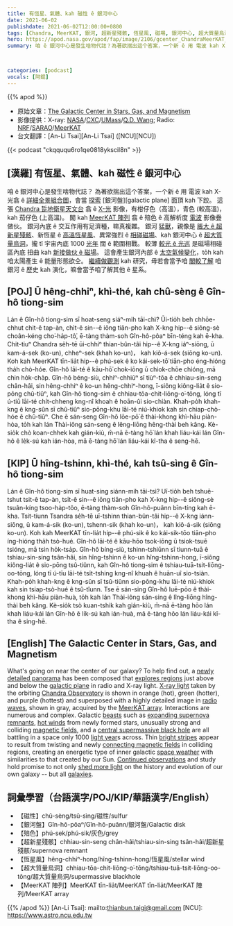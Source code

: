 ```yaml
---
title: 有恆星、氣體、kah 磁性 ê 銀河中心
date: 2021-06-02
publishdate: 2021-06-02T12:00:00+0800
tags: [Chandra, MeerKAT, 銀河, 超新星殘骸, 恆星風, 磁場, 銀河中心, 超大質量烏洞]
hero: https://apod.nasa.gov/apod/fap/image/2106/gcenter_ChandraMeerKAT_960_annotated.jpg
summary: 咱 ê 銀河中心是發生啥物代誌？為著欲揣出這个答案，一个新 ê 用 電波 kah X-光波段翕 ê 詳細全景組合圖。



categories: [podcast]
vocals: [阿錕]
---
```


{{% apod %}}

- 原始文章：[The Galactic Center in Stars, Gas, and Magnetism](https://apod.nasa.gov/apod/ap210602.html)
- 影像提供：X-ray: [NASA](https://www.nasa.gov/)/[CXC](https://chandra.harvard.edu/)/[UMass](https://www.astro.umass.edu/)/[Q.D. Wang](https://www.astro.umass.edu/people/faculty/daniel-wang); Radio: [NRF](https://www.nrf.ac.za/)/[SARAO](https://www.sarao.ac.za/)/[MeerKAT](https://www.sarao.ac.za/science/meerkat/about-meerkat/)
- 台文翻譯：[An-Li Tsai][An-Li Tsai] ([NCU][NCU])

{{< podcast "ckqququ6ro1qe0818ykscil8n" >}}

## [漢羅] 有恆星、氣體、kah 磁性 ê 銀河中心
咱 ê 銀河中心是發生啥物代誌？
為著欲揣出這个答案，一个新 ê 用 電波 kah X-光翕 ê [詳細全景組合圖][newly detailed panorama]，會當 [探索][explores regions] [銀河盤][galactic plane] 面頂 kah 下跤。
這張 [Chandra 踅地衛星天文台][Chandra Observatory] 翕 ê [X-光][X-ray light] 影像，有柑仔色（高溫），青色 (較高溫)，kah 茄仔色 (上高溫)。
閣 kah [MeerKAT 陣列][MeerKAT array] 翕 ê 殕色 ê 高解析度 [電波][radio waves] 影像疊做伙。
銀河內底 ê 交互作用有足濟種，嘛真複雜。
銀河 [猛獸][beasts]，親像是 [脹大 ê 超新星殘骸][expanding supernova remnants]、新恆星 ê [高溫恆星風][hot winds]、異常強烈 ê [相碰磁場][magnetic fields]、kah 銀河中心 ê [超大質量烏洞][central supermassive black hole]，攏 tī 宇宙內底 1000 [光年][light year] 闊 ê 範圍相戰。
較薄 [較光 ê 光巡][bright stripes] 是磁場相碰區內底 扭曲 kah [新接做伙 ê 磁場][connecting magnetic fields]。
這會產生銀河內部 ê [太空氣候變化][space weather]，to̍h kah 咱太陽產生 ê 能量形態欲仝。
[繼續做觀測][Continued observations] kah 研究，毋若會當予咱 [閣較了解][shed more light] 咱銀河 ê 歷史 kah 演化，嘛會當予咱了解其他 ê 星系。


## [POJ] Ū hêng-chhiⁿ, khì-thé, kah chû-sèng ê Gîn-hô tiong-sim
Lán ê Gîn-hô tiong-sim sī hoat-seng siáⁿ-mih tāi-chì?
Ūi-tio̍h beh chhōe-chhut chit-ê tap-àn, chi̍t-ê sin--ê iōng tiān-pho kah X-kng hip--ê siông-sè choân-kéng cho͘-ha̍p-tô͘, ē-tàng thàm-soh Gîn-hô-pôaⁿ bīn-téng kah ē-kha.
Chit-tiuⁿ Chandra se̍h-tē ūi-chhiⁿ thian-bûn-tâi hip--ê X-kng iáⁿ-siōng, ū kam-á-sek (ko-un), chheⁿ-sek (khah ko-un)， kah kiô-á-sek (siōng ko-un).
Koh kah MeerKAT tīn-lia̍t hip--ê phú-sek ê ko kái-sek-tō͘ tiān-pho éng-hióng tha̍h chò-hóe.
Gîn-hô lāi-té ê kāu-hō͘ chok-iōng ū chiok-chōe chióng, mā chin ho̍k-cha̍p.
Gîn-hô béng-siù, chhiⁿ-chhiūⁿ sī tiùⁿ-tōa ê chhiau-sin-seng chân-hâi, sin hêng-chhiⁿ ê ko-un hêng-chhiⁿ-hong, ī-siông kiông-lia̍t ê sio-pōng chû-tiûⁿ, kah Gîn-hô tiong-sim ê chhiau-tōa-chit-liōng-o͘-tōng, lóng tī ú-tiū lāi-té chi̍t-chheng kng-nî khoah ê hoān-ûi sio-chiàn.
Khah-po̍h khah-kng ê kng-sûn sī chû-tiûⁿ sio-pōng-khu lāi-té niú-khiok kah sin chiap-chò-hóe ê chû-tiûⁿ.
Che ē sán-seng Gîn-hô lōe-pō͘ ê thài-khong khì-hāu piàn-hòa, to̍h kah lán Thài-iông sán-seng ê lêng-liōng hêng-thài beh kâng.
Kè-sio̍k chò koan-chhek kah gián-kiù, m̄-nā ē-tàng hō͘ lán khah liáu-kái lán Gîn-hô ê le̍k-sú kah ián-hòa, mā ē-tàng hō͘ lán liáu-kái kî-tha ê seng-hē.



## [KIP] Ū hîng-tshinn, khì-thé, kah tsû-sìng ê Gîn-hô tiong-sim
Lán ê Gîn-hô tiong-sim sī huat-sing siánn-mih tāi-tsì?
Uī-tio̍h beh tshuē-tshut tsit-ê tap-àn, tsi̍t-ê sin--ê iōng tiān-pho kah X-kng hip--ê siông-sè tsuân-kíng tsoo-ha̍p-tôo, ē-tàng thàm-soh Gîn-hô-puânn bīn-tíng kah ē-kha.
Tsit-tiunn Tsandra se̍h-tē uī-tshinn thian-bûn-tâi hip--ê X-kng iánn-siōng, ū kam-á-sik (ko-un), tshenn-sik (khah ko-un)， kah kiô-á-sik (siōng ko-un).
Koh kah MeerKAT tīn-lia̍t hip--ê phú-sik ê ko kái-sik-tōo tiān-pho íng-hióng tha̍h tsò-hué.
Gîn-hô lāi-té ê kāu-hōo tsok-iōng ū tsiok-tsuē tsióng, mā tsin ho̍k-tsa̍p.
Gîn-hô bíng-siù, tshinn-tshiūnn sī tìunn-tuā ê tshiau-sin-sing tsân-hâi, sin hîng-tshinn ê ko-un hîng-tshinn-hong, ī-siông kiông-lia̍t ê sio-pōng tsû-tiûnn, kah Gîn-hô tiong-sim ê tshiau-tuā-tsit-liōng-oo-tōng, lóng tī ú-tīu lāi-té tsi̍t-tshing kng-nî khuah ê huān-uî sio-tsiàn.
Khah-po̍h khah-kng ê kng-sûn sī tsû-tiûnn sio-pōng-khu lāi-té niú-khiok kah sin tsiap-tsò-hué ê tsû-tîunn.
Tse ē sán-sing Gîn-hô luē-pōo ê thài-khong khì-hāu piàn-huà, to̍h kah lán Thài-iông sán-sing ê lîng-liōng hîng-thài beh kâng.
Kè-sio̍k tsò kuan-tshik kah gián-kiù, m̄-nā ē-tàng hōo lán khah liáu-kái lán Gîn-hô ê li̍k-sú kah ián-huà, mā ē-tàng hōo lán liáu-kái kî-tha ê sing-hē.


## [English] The Galactic Center in Stars, Gas, and Magnetism

What's going on near the center of our galaxy?
To help find out, a [newly detailed panorama][newly detailed panorama] has been composed that [explores regions][explores regions] just above and below the [galactic plane][galactic plane e] in radio and X-ray light.
[X-ray light][X-ray light] taken by the orbiting [Chandra Observatory][Chandra Observatory] is shown in orange (hot), green (hotter), and purple (hottest) and superposed with a highly detailed image in [radio waves][radio waves], shown in gray, acquired by the [MeerKAT array][MeerKAT array].
Interactions are numerous and complex.
Galactic [beasts][beasts] such as [expanding supernova remnants][expanding supernova remnants], [hot winds][hot winds] from newly formed stars, unusually strong and colliding [magnetic fields][magnetic fields], and a [central supermassive black hole][central supermassive black hole] are all battling in a space only 1000 [light year][light year]s across.
Thin [bright stripes][bright stripes] appear to result from twisting and newly [connecting magnetic fields][connecting magnetic fields] in colliding regions, creating an energetic type of inner galactic [space weather] with similarities to that created by our Sun.
[Continued observations][Continued observations] and study hold promise to not only [shed more light][shed more light] on the history and evolution of our own galaxy -- but all [galaxies][galaxies].


## 詞彙學習（台語漢字/POJ/KIP/華語漢字/English）

- 【磁性】chû-sèng/tsû-sìng/磁性/sulfur
- 【銀河盤】Gîn-hô-pôaⁿ/Gîn-hô-puânn/銀河盤/Galactic disk
- 【殕色】phú-sek/phú-sik/灰色/grey
- 【超新星殘骸】chhiau-sin-seng chân-hâi/tshiau-sin-sing tsân-hâi/超新星殘骸/supernova remnant
- 【恆星風】hêng-chhiⁿ-hong/hîng-tshinn-hong/恆星風/stellar wind
- 【超大質量烏洞】chhiau-tōa-chit-liōng-o͘-tōng/tshiau-tuā-tsit-liōng-oo-tōng/超大質量烏洞/supermassive blackhole
- 【MeerKAT 陣列】MeerKAT tīn-lia̍t/MeerKAT tīn-lia̍t/MeerKAT 陣列/MeerKAT array


{{% /apod %}}
[An-Li Tsai]: mailto:thianbun.taigi@gmail.com
[NCU]: https://www.astro.ncu.edu.tw

[copyright]: https://apod.nasa.gov/apod/fap/lib/about_apod.html#srapply

[newly detailed panorama]:https://chandra.harvard.edu/photo/2021/gcenter/index.html
[explores regions]:https://youtu.be/Ov2nX954Ui8
[galactic plane e]:https://apod.nasa.gov/apod/ap210517.html
[galactic plane t]:https://apod.tw/daily/20210517/
[X-ray light]:https://science.nasa.gov/ems/11_xrays
[Chandra Observatory]:https://chandra.harvard.edu/index.html
[radio waves]:https://science.nasa.gov/ems/05_radiowaves
[MeerKAT array]:https://en.wikipedia.org/wiki/MeerKAT
[beasts]:https://grammarcat.files.wordpress.com/2014/10/frankencat-l1.jpg
[expanding supernova remnants]:https://apod.nasa.gov/apod/ap160601.html
[hot winds]:https://astronomy.swin.edu.au/cosmos/s/stellar+winds
[magnetic fields]:https://en.wikipedia.org/wiki/Magnetic_field#/media/File:Magnetic_field_of_horseshoe_magnet.png
[central supermassive black hole]:https://apod.nasa.gov/apod/ap180729.html
[light year]:https://spaceplace.nasa.gov/light-year/en/
[bright stripes]:https://ui.adsabs.harvard.edu/abs/2021MNRAS.504.1609W/abstract
[connecting magnetic fields]:https://www.youtube.com/watch?v=mgUZwoR0gcE&t=30s
[space weather]:https://www.nasa.gov/spaceweather
[Continued observations]:https://www.syfy.com/syfywire/incredible-image-gorgeous-magnetic-chaos-in-the-galactic-center
[shed more light]:https://www.forbes.com/sites/startswithabang/2021/06/01/galactic-snakes-on-our-galactic-plane-what-nasas-newest-images-reveal/
[galaxies]:https://www.jwst.nasa.gov/content/science/galaxies.html
